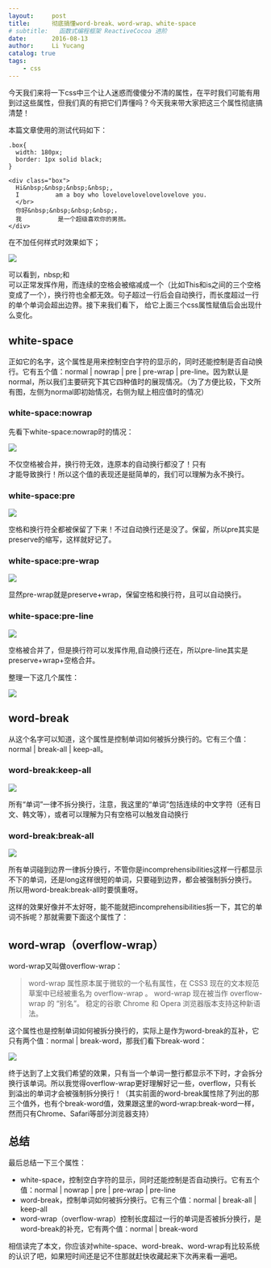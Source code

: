 ```yaml
---
layout:     post
title:      彻底搞懂word-break、word-wrap、white-space
# subtitle:   函数式编程框架 ReactiveCocoa 进阶
date:       2016-08-13
author:     Li Yucang
catalog: true
tags:
    - css
---
```


今天我们来将一下css中三个让人迷惑而傻傻分不清的属性，在平时我们可能有用到过这些属性，但我们真的有把它们弄懂吗？今天我来带大家把这三个属性彻底搞清楚！

本篇文章使用的测试代码如下：

````
.box{
  width: 180px;
  border: 1px solid black;
}

<div class="box">
  Hi&nbsp;&nbsp;&nbsp;&nbsp;,
  I          am a boy who lovelovelovelovelovelove you.
  </br>
  你好&nbsp;&nbsp;&nbsp;&nbsp;，
  我          是一个超级喜欢你的男孩。
</div>
````
在不加任何样式时效果如下；

![](http://cdn.liyucang.club/blog/1536162047819_blog.png)

可以看到，nbsp;和</br>可以正常发挥作用，而连续的空格会被缩减成一个（比如This和is之间的三个空格变成了一个），换行符也全都无效。句子超过一行后会自动换行，而长度超过一行的单个单词会超出边界。接下来我们看下， 给它上面三个css属性赋值后会出现什么变化。

## white-space

正如它的名字，这个属性是用来控制空白字符的显示的，同时还能控制是否自动换行。它有五个值：normal | nowrap | pre | pre-wrap | pre-line。因为默认是normal，所以我们主要研究下其它四种值时的展现情况。（为了方便比较，下文所有图，左侧为normal即初始情况，右侧为赋上相应值时的情况）

### white-space:nowrap

先看下white-space:nowrap时的情况：

![](http://cdn.liyucang.club/blog/1536162148107_blog.png)

不仅空格被合并，换行符无效，连原本的自动换行都没了！只有</br>才能导致换行！所以这个值的表现还是挺简单的，我们可以理解为永不换行。

### white-space:pre

![](http://cdn.liyucang.club/blog/1536162322727_blog.png)

空格和换行符全都被保留了下来！不过自动换行还是没了。保留，所以pre其实是preserve的缩写，这样就好记了。

### white-space:pre-wrap

![](http://cdn.liyucang.club/blog/1536162409019_blog.png)

显然pre-wrap就是preserve+wrap，保留空格和换行符，且可以自动换行。

### white-space:pre-line

![](http://cdn.liyucang.club/blog/1536162474427_blog.png)

空格被合并了，但是换行符可以发挥作用,自动换行还在，所以pre-line其实是preserve+wrap+空格合并。

整理一下这几个属性：

![](http://cdn.liyucang.club/blog/1536163603920_blog.png)

## word-break

从这个名字可以知道，这个属性是控制单词如何被拆分换行的。它有三个值：normal | break-all | keep-all。

### word-break:keep-all

![](http://cdn.liyucang.club/blog/1536163733070_blog.png)

所有“单词”一律不拆分换行，注意，我这里的“单词”包括连续的中文字符（还有日文、韩文等），或者可以理解为只有空格可以触发自动换行

### word-break:break-all

![](http://cdn.liyucang.club/blog/1536163795278_blog.png)

所有单词碰到边界一律拆分换行，不管你是incomprehensibilities这样一行都显示不下的单词，还是long这样很短的单词，只要碰到边界，都会被强制拆分换行。所以用word-break:break-all时要慎重呀。

这样的效果好像并不太好呀，能不能就把incomprehensibilities拆一下，其它的单词不拆呢？那就需要下面这个属性了：

## word-wrap（overflow-wrap）

word-wrap又叫做overflow-wrap：

>word-wrap 属性原本属于微软的一个私有属性，在 CSS3 现在的文本规范草案中已经被重名为 overflow-wrap 。 word-wrap 现在被当作 overflow-wrap 的 “别名”。 稳定的谷歌 Chrome 和 Opera 浏览器版本支持这种新语法。

这个属性也是控制单词如何被拆分换行的，实际上是作为word-break的互补，它只有两个值：normal | break-word，那我们看下break-word：

![](http://cdn.liyucang.club/blog/1536163971265_blog.png)

终于达到了上文我们希望的效果，只有当一个单词一整行都显示不下时，才会拆分换行该单词。所以我觉得overflow-wrap更好理解好记一些，overflow，只有长到溢出的单词才会被强制拆分换行！（其实前面的word-break属性除了列出的那三个值外，也有个break-word值，效果跟这里的word-wrap:break-word一样，然而只有Chrome、Safari等部分浏览器支持）

## 总结

最后总结一下三个属性：

* white-space，控制空白字符的显示，同时还能控制是否自动换行。它有五个值：normal | nowrap | pre | pre-wrap | pre-line
* word-break，控制单词如何被拆分换行。它有三个值：normal | break-all | keep-all
* word-wrap（overflow-wrap）控制长度超过一行的单词是否被拆分换行，是word-break的补充，它有两个值：normal | break-word

相信读完了本文，你应该对white-space、word-break、word-wrap有比较系统的认识了吧，如果短时间还是记不住那就赶快收藏起来下次再来看一遍吧。